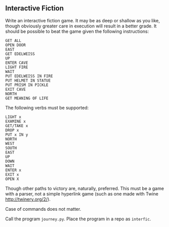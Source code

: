 ## Interactive Fiction

Write an interactive fiction game. It may be as deep or shallow as you like, though obviously greater care in execution will result in a better grade. It should be possible to beat the game given the following instructions:

	GET ALL
	OPEN DOOR
	EAST
	GET EDELWEISS
	UP
	ENTER CAVE
	LIGHT FIRE
	WAIT
	PUT EDELWEISS IN FIRE
	PUT HELMET IN STATUE
	PUT PRISM IN PICKLE
	EXIT CAVE
	NORTH
	GET MEANING OF LIFE
	
The following verbs must be supported:

	LIGHT x
	EXAMINE x
	GET/TAKE x
	DROP x
	PUT x IN y
	NORTH
	WEST
	SOUTH
	EAST
	UP
	DOWN
	WAIT
	ENTER x
	EXIT x
	OPEN X

Though other paths to victory are, naturally, preferred. This must be a game with a parser, not a simple hyperlink game (such as one made with Twine http://twinery.org/2/).

Case of commands does not matter.

Call the program `journey.py`. Place the program in a repo as `interfic`.
